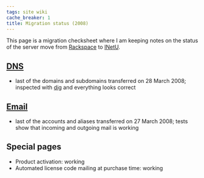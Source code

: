 ```yaml
---
tags: site wiki
cache_breaker: 1
title: Migration status (2008)
---
```


This page is a migration checksheet where I am keeping notes on the status of the server move from [Rackspace](/wiki/Rackspace) to [INetU](/wiki/INetU).

## [DNS](/wiki/DNS)

-   last of the domains and subdomains transferred on 28 March 2008; inspected with [dig](/wiki/dig) and everything looks correct

## [Email](/wiki/Email)

-   last of the accounts and aliases transferred on 27 March 2008; tests show that incoming and outgoing mail is working

## Special pages

-   Product activation: working
-   Automated license code mailing at purchase time: working
